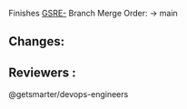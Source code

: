 Finishes [GSRE-](https://2u-internal.atlassian.net/browse/GSRE-)
Branch Merge Order: -> main

Changes:
-

Reviewers :
-
@getsmarter/devops-engineers
